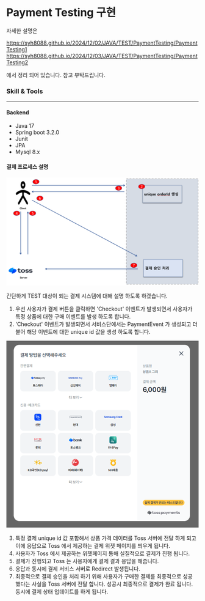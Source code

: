 # Payment Testing 구현

자세한 설명은 

https://syh8088.github.io/2024/12/02/JAVA/TEST/PaymentTesting/PaymentTesting1
https://syh8088.github.io/2024/12/03/JAVA/TEST/PaymentTesting/PaymentTesting2

에서 정리 되어 있습니다. 참고 부탁드립니다.

### Skill & Tools

---

#### Backend

- Java 17
- Spring boot 3.2.0
- Junit
- JPA
- Mysql 8.x

#### 결제 프로세스 설명
![결제 프로세스](./paymentProcess.png)

간단하게 TEST 대상이 되는 결제 시스템에 대해 설명 하도록 하겠습니다.

1. 우선 사용자가 결제 버튼을 클릭하면 'Checkout' 이벤트가 발생되면서 사용자가 특정 상품에 대한 구매 이벤트를 발생 하도록 합니다.
2. 'Checkout' 이벤트가 발생되면서 서비스단에서는 PaymentEvent 가 생성되고 더불어 해당 이벤트에 대한 unique id 값을 생성 하도록 합니다.

![토스 결제 위젯](./tossPaymentWidget.png)

3. 특정 결제 unique id 값 포함해서 상품 가격 데이터를 Toss 서버에 전달 하게 되고 이에 응답으로 Toss 에서 제공하는 결제 위젯 페이지를 띄우게 됩니다.
4. 사용자가 Toss 에서 제공하는 위젯페이지 통해 실질적으로 결제가 진행 됩니다.
5. 결제가 진행되고 Toss 는 사용자에게 결제 결과 응답을 해줍니다.
6. 응답과 동시에 결제 서비스 서버로 Redirect 발생됩니다.
7. 최종적으로 결제 승인을 처리 하기 위해 사용자가 구매한 결제를 최종적으로 성공 했다는 사실을 Toss 서버에 전달 합니다. 성공시 최종적으로 결제가 완료 됩니다. 동시에 결제 상태 업데이트를 하게 됩니다.

